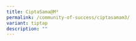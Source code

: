 ```yaml
---
title: CiptaSama@M³
permalink: /community-of-success/ciptasamam3/
variant: tiptap
description: ""
---
```

